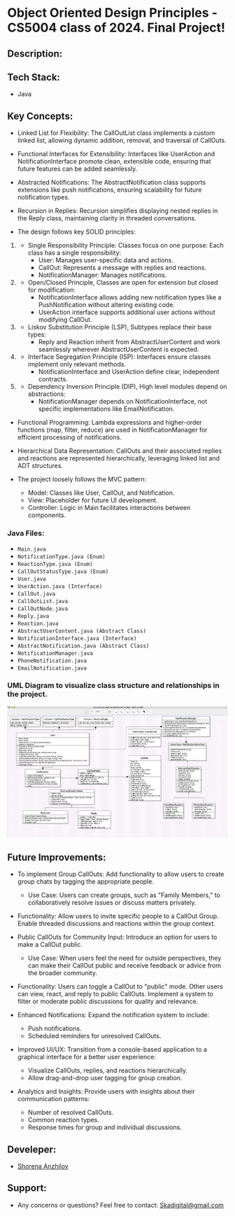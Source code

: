 # Object Oriented Design Principles - CS5004 class of 2024. Final Project!

## Description:





## Tech Stack:

- Java

## Key Concepts:

- Linked List for Flexibility: The CallOutList class implements a custom linked list, allowing dynamic addition, removal, and traversal of CallOuts.
- Functional Interfaces for Extensibility: Interfaces like UserAction and NotificationInterface promote clean, extensible code, ensuring that future features can be added seamlessly.
- Abstracted Notifications: The AbstractNotification class supports extensions like push notifications, ensuring scalability for future notification types.
- Recursion in Replies: Recursion simplifies displaying nested replies in the Reply class, maintaining clarity in threaded conversations.

- The design follows key SOLID principles:

1. - Single Responsibility Principle: Classes focus on one purpose: Each class has a single responsibility:
        - User: Manages user-specific data and actions.
        - CallOut: Represents a message with replies and reactions.
        - NotificationManager: Manages notifications.
2. - Open/Closed Principle, Classes are open for extension but closed for modification:
        - NotificationInterface allows adding new notification types like a PushNotification without altering existing code.
        - UserAction interface supports additional user actions without modifying CallOut.
3. - Liskov Substitution Principle (LSP), Subtypes replace their base types:
        - Reply and Reaction inherit from AbstractUserContent and work seamlessly wherever AbstractUserContent is expected.
4. - Interface Segregation Principle (ISP): Interfaces ensure classes implement only relevant methods.
        - NotificationInterface and UserAction define clear, independent contracts.
5. - Dependency Inversion Principle (DIP), High level modules depend on abstractions:
        - NotificationManager depends on NotificationInterface, not specific implementations like EmailNotification.

- Functional Programming: Lambda expressions and higher-order functions (map, filter, reduce) are used in NotificationManager for efficient processing of notifications.

- Hierarchical Data Representation: CallOuts and their associated replies and reactions are represented hierarchically, leveraging linked list and ADT structures.

- The project loosely follows the MVC pattern:
    - Model: Classes like User, CallOut, and Notification.
    - View: Placeholder for future UI development.
    - Controller: Logic in Main facilitates interactions between components.


### Java Files:

- `Main.java`
- `NotificationType.java (Enum)`
- `ReactionType.java (Enum)`
- `CallOutStatusType.java (Enum)`
- `User.java`
- `UserAction.java (Interface)`
- `CallOut.java`
- `CallOutList.java`
- `CallOutNode.java`
- `Reply.java`
- `Reaction.java`
- `AbstractUserContent.java (Abstract Class)`
- `NotificationInterface.java (Interface)`
- `AbstractNotification.java (Abstract Class)`
- `NotificationManager.java`
- `PhoneNotification.java`
- `EmailNotification.java`

### UML Diagram to visualize class structure and relationships in the project.
![alt text](/images/uml.png)


## Future Improvements:

- To implement Group CallOuts: Add functionality to allow users to create group chats by tagging the appropriate people.
    - Use Case: Users can create groups, such as "Family Members," to collaboratively resolve issues or discuss matters privately.
- Functionality: Allow users to invite specific people to a CallOut Group. Enable threaded discussions and reactions within the group context.

- Public CallOuts for Community Input: Introduce an option for users to make a CallOut public.
    - Use Case: When users feel the need for outside perspectives, they can make their CallOut public and receive feedback or advice from the broader community.

- Functionality: Users can toggle a CallOut to "public" mode. Other users can view, react, and reply to public CallOuts. Implement a system to filter or moderate public discussions for quality and relevance.

- Enhanced Notifications: Expand the notification system to include:
    - Push notifications.
    - Scheduled reminders for unresolved CallOuts.

- Improved UI/UX: Transition from a console-based application to a graphical interface for a better user experience:
    - Visualize CallOuts, replies, and reactions hierarchically.
    - Allow drag-and-drop user tagging for group creation.
- Analytics and Insights:
Provide users with insights about their communication patterns:
    - Number of resolved CallOuts.
    - Common reaction types.
    - Response times for group and individual discussions.


## Develeper:

- [Shorena Anzhilov](https://github.com/ShorenaK) 

## Support: 
- Any concerns or questions? Feel free to contact: Skadigital@gmail.com
